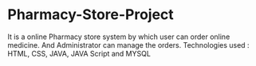 # Pharmacy-Store-Project
It is a online Pharmacy store system by which user can order online medicine. And Administrator can manage the orders.
Technologies used : HTML, CSS, JAVA, JAVA Script and MYSQL 
